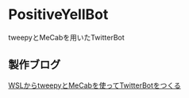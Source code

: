 # PositiveYellBot

tweepyとMeCabを用いたTwitterBot

## 製作ブログ

[WSLからtweepyとMeCabを使ってTwitterBotをつくる](https://qiita.com/papyrustaro/items/bf632b41d405e971d321)
